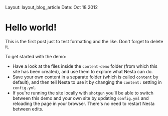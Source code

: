 Layout: layout_blog_article
Date: Oct 18 2012

# Hello world!

This is the first post just to test formatting and the like.  Don't forget to delete it.

[repo]: http://github.com/gma/nesta-demo-content
[docs]: http://effectif.com/nesta

To get started with the demo:

 * Have a look at the files inside the `content-demo` folder (from which
   this site has been created), and use them to explore what Nesta can
   do.
 * Save your own content in a separate folder (which is called `content`
   by default), and then tell Nesta to use it by changing the `content:`
   setting in `config.yml`.
 * If you're running the site locally with `shotgun` you'll be able to
   switch between this demo and your own site by updating `config.yml`
   and reloading the page in your browser. There's no need to restart
   Nesta between edits.

